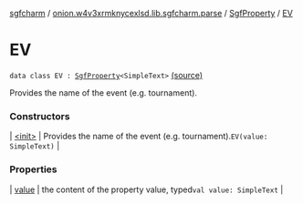 [sgfcharm](../../../index.md) / [onion.w4v3xrmknycexlsd.lib.sgfcharm.parse](../../index.md) / [SgfProperty](../index.md) / [EV](./index.md)

# EV

`data class EV : `[`SgfProperty`](../index.md)`<SimpleText>` [(source)](https://github.com/w4v3/sgfcharm/tree/master/sgfcharm/src/main/java/onion/w4v3xrmknycexlsd/lib/sgfcharm/parse/SgfTree.kt#L199)

Provides the name of the event (e.g. tournament).

### Constructors

| [&lt;init&gt;](-init-.md) | Provides the name of the event (e.g. tournament).`EV(value: SimpleText)` |

### Properties

| [value](value.md) | the content of the property value, typed`val value: SimpleText` |

